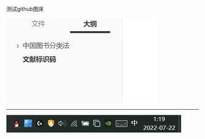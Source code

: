 测试github图床

![image-20220722011704822](https://raw.githubusercontent.com/SAH01/wordpress-img/master/imgs/image-20220722011704822.png)



----



![image-20220722011954762](https://raw.githubusercontent.com/SAH01/wordpress-img/master/imgs/image-20220722011954762.png)
